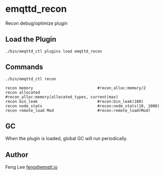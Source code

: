 
emqttd_recon
============

Recon debug/optimize plugin

Load the Plugin
---------------

```
./bin/emqttd_ctl plugins load emqttd_recon
```

Commands
--------

```
./bin/emqttd_ctl recon

recon memory                            #recon_alloc:memory/2
recon allocated                         #recon_alloc:memory(allocated_types, current|max)
recon bin_leak                          #recon:bin_leak(100)
recon node_stats                        #recon:node_stats(10, 1000)
recon remote_load Mod                   #recon:remote_load(Mod)
```

GC
--

When the plugin is loaded, global GC will run periodically.

Author
------

Feng Lee <feng@emqtt.io>

